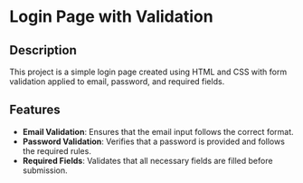 # Login Page with Validation

## Description
This project is a simple login page created using HTML and CSS with form validation applied to email, password, and required fields.

## Features
- **Email Validation**: Ensures that the email input follows the correct format.
- **Password Validation**: Verifies that a password is provided and follows the required rules.
- **Required Fields**: Validates that all necessary fields are filled before submission.
